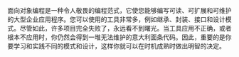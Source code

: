 面向对象编程是一种令人敬畏的编程范式，它使您能够编写可读、可扩展和可维护的大型企业应用程序。您可以使用的工具非常多，例如继承、封装、接口和设计模式。尽管如此，许多项目完全失败了，永远看不到曙光。当工具应用不正确，或者根本不应用时，你仍然会得到一堆无法维护的意大利面条代码。因此，重要的是你要学习和实践不同的模式和设计，这样你就可以在时机成熟时做出明智的决定。